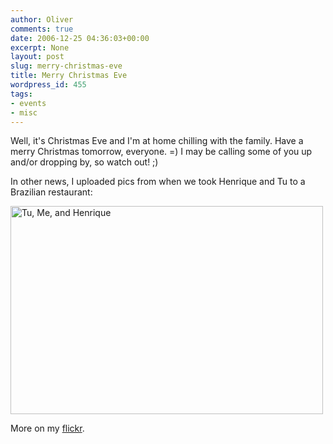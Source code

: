 ```yaml
---
author: Oliver
comments: true
date: 2006-12-25 04:36:03+00:00
excerpt: None
layout: post
slug: merry-christmas-eve
title: Merry Christmas Eve
wordpress_id: 455
tags:
- events
- misc
---
```


Well, it's Christmas Eve and I'm at home chilling with the family.  Have a merry Christmas tomorrow, everyone. =)  I may be calling some of you up and/or dropping by, so watch out! ;)

In other news, I uploaded pics from when we took Henrique and Tu to a Brazilian restaurant:

<a href="http://www.flickr.com/photos/owiber/331365504/" title="Photo Sharing"><img src="http://farm1.static.flickr.com/86/331365504_9c753e7d7f.jpg" width="500" height="333" alt="Tu, Me, and Henrique" /></a>

More on my <a href="http://www.flickr.com/photos/owiber/sets/72157594435361687/">flickr</a>.